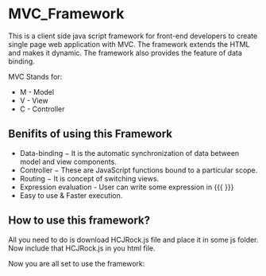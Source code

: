 # MVC_Framework

This is a client side java script framework for front-end developers to create single page web application with MVC. The framework extends the HTML and makes it dynamic. The framework also provides the feature of data binding.

MVC Stands for:
* M - Model
* V - View
* C - Controller

## Benifits of using this Framework
* Data-binding − It is the automatic synchronization of data between model and view components.
* Controller − These are JavaScript functions bound to a particular scope.
* Routing − It is concept of switching views.
* Expression evaluation - User can write some expression in  {{{ }}}
* Easy to use & Faster execution.

## How to use this framework?

All you need to do is download HCJRock.js file and place it in some js folder. Now include that HCJRock.js in you html file.

<script src='js/HCJRock.js'></script>

Now you are all set to use the framework:

